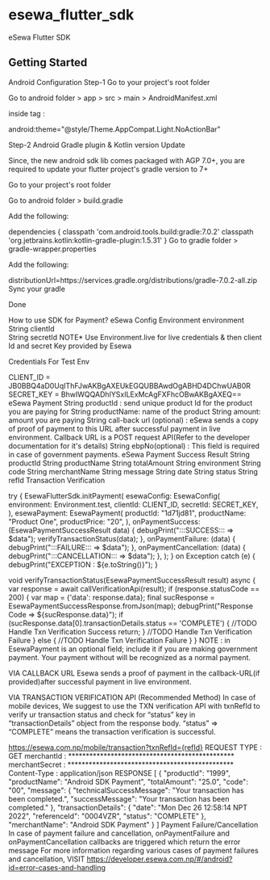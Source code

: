 # esewa_flutter_sdk

eSewa Flutter SDK

## Getting Started

Android Configuration
Step-1
Go to your project's root folder

Go to android folder > app > src > main > AndroidManifest.xml

inside tag :

android:theme="@style/Theme.AppCompat.Light.NoActionBar"
<uses-permission android:name="android.permission.INTERNET"/>

<application
        android:label="your_app"
        android:theme="@style/Theme.AppCompat.Light.NoActionBar"
        android:icon="@mipmap/ic_launcher">
Step-2
Android Gradle plugin & Kotlin version Update

Since, the new android sdk lib comes packaged with AGP 7.0+, you are required to update your flutter project's gradle version to 7+

Go to your project's root folder

Go to android folder > build.gradle

Add the following:

  dependencies {
      classpath 'com.android.tools.build:gradle:7.0.2'
      classpath 'org.jetbrains.kotlin:kotlin-gradle-plugin:1.5.31'
  }
Go to gradle folder > gradle-wrapper.properties

Add the following:

  distributionUrl=https\://services.gradle.org/distributions/gradle-7.0.2-all.zip
Sync your gradle

Done

How to use SDK for Payment?
eSewa Config
Environment environment  
String      clientId  
String      secretId
NOTE*
Use Environment.live for live credentials & then client Id and secret Key provided by Esewa

Credentials For Test Env

CLIENT_ID = JB0BBQ4aD0UqIThFJwAKBgAXEUkEGQUBBAwdOgABHD4DChwUAB0R  
SECRET_KEY = BhwIWQQADhIYSxILExMcAgFXFhcOBwAKBgAXEQ==
eSewa Payment
String productId : send unique product Id for the product you are paying for
String productName: name of the product
String amount: amount you are paying
String call-back url (optional) : eSewa sends a copy of proof of payment to this URL after successful payment in live environment. Callback URL is a POST request API(Refer to the developer documentation for it's details)
String ebpNo(optional) : This field is required in case of government payments.
eSewa Payment Success Result
String productId
String productName
String totalAmount
String environment
String code
String merchantName
String message
String date
String status
String refId
Transaction Verification

  try {
      EsewaFlutterSdk.initPayment(
        esewaConfig: EsewaConfig(
          environment: Environment.test,
          clientId: CLIENT_ID,
          secretId: SECRET_KEY,
        ),
        esewaPayment: EsewaPayment(
          productId: "1d71jd81",
          productName: "Product One",
          productPrice: "20",
        ),
          onPaymentSuccess: (EsewaPaymentSuccessResult data) {
          debugPrint(":::SUCCESS::: => $data");
          verifyTransactionStatus(data);
        },
        onPaymentFailure: (data) {
          debugPrint(":::FAILURE::: => $data");
        },
        onPaymentCancellation: (data) {
          debugPrint(":::CANCELLATION::: => $data");
        },
      );
    } on Exception catch (e) {
      debugPrint("EXCEPTION : ${e.toString()}");
    }

void verifyTransactionStatus(EsewaPaymentSuccessResult result) async {
    var response = await callVerificationApi(result);
    if (response.statusCode == 200) {
      var map = {'data': response.data};
      final sucResponse = EsewaPaymentSuccessResponse.fromJson(map);
      debugPrint("Response Code => ${sucResponse.data}");
      if (sucResponse.data[0].transactionDetails.status == 'COMPLETE') {
       //TODO Handle Txn Verification Success
        return;
      }
      //TODO Handle Txn Verification Failure
    } else {
      //TODO Handle Txn Verification Failure
    }
  }
NOTE : <ebpNo> in EsewaPayment is an optional field; include it if you are making government payment. Your payment without <ebpNo> will be recognized as a normal payment.

VIA CALLBACK URL
Esewa sends a proof of payment in the callback-URL(if provided)after successful payment in live environment.

VIA TRANSACTION VERIFICATION API (Recommended Method)
In case of mobile devices, We suggest to use the TXN verification API with txnRefId to verify ur transaction status and check for “status” key in “transactionDetails” object from the response body. “status” => “COMPLETE” means the transaction verification is successful.

https://esewa.com.np/mobile/transaction?txnRefId={refId}
REQUEST TYPE : GET 
merchantId : ***********************************************
merchantSecret : ***********************************************
Content-Type : application/json
RESPONSE
[
    {
        "productId": "1999",
        "productName": "Android SDK Payment",
        "totalAmount": "25.0",
        "code": "00",
        "message": {
            "technicalSuccessMessage": "Your transaction has been completed.",
            "successMessage": "Your transaction has been completed."
        },
        "transactionDetails": {
            "date": "Mon Dec 26 12:58:14 NPT 2022",
            "referenceId": "0004VZR",
            "status": "COMPLETE"
        },
        "merchantName": "Android SDK Payment"
    }
]
Payment Failure/Cancellation
In case of payment failure and cancellation, onPaymentFailure and onPaymentCancellation callbacks are triggered which return the error message
For more information regarding various cases of payment failures and cancellation,
VISIT https://developer.esewa.com.np/#/android?id=error-cases-and-handling

